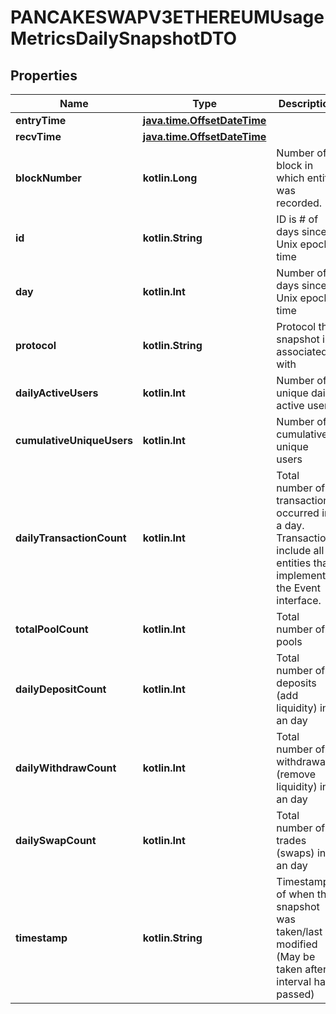 
# PANCAKESWAPV3ETHEREUMUsageMetricsDailySnapshotDTO

## Properties
Name | Type | Description | Notes
------------ | ------------- | ------------- | -------------
**entryTime** | [**java.time.OffsetDateTime**](java.time.OffsetDateTime.md) |  |  [optional]
**recvTime** | [**java.time.OffsetDateTime**](java.time.OffsetDateTime.md) |  |  [optional]
**blockNumber** | **kotlin.Long** | Number of block in which entity was recorded. |  [optional]
**id** | **kotlin.String** | ID is # of days since Unix epoch time |  [optional]
**day** | **kotlin.Int** | Number of days since Unix epoch time |  [optional]
**protocol** | **kotlin.String** | Protocol this snapshot is associated with |  [optional]
**dailyActiveUsers** | **kotlin.Int** | Number of unique daily active users |  [optional]
**cumulativeUniqueUsers** | **kotlin.Int** | Number of cumulative unique users |  [optional]
**dailyTransactionCount** | **kotlin.Int** | Total number of transactions occurred in a day. Transactions include all entities that implement the Event interface. |  [optional]
**totalPoolCount** | **kotlin.Int** | Total number of pools |  [optional]
**dailyDepositCount** | **kotlin.Int** | Total number of deposits (add liquidity) in an day |  [optional]
**dailyWithdrawCount** | **kotlin.Int** | Total number of withdrawals (remove liquidity) in an day |  [optional]
**dailySwapCount** | **kotlin.Int** | Total number of trades (swaps) in an day |  [optional]
**timestamp** | **kotlin.String** | Timestamp of when this snapshot was taken/last modified (May be taken after interval has passed) |  [optional]



